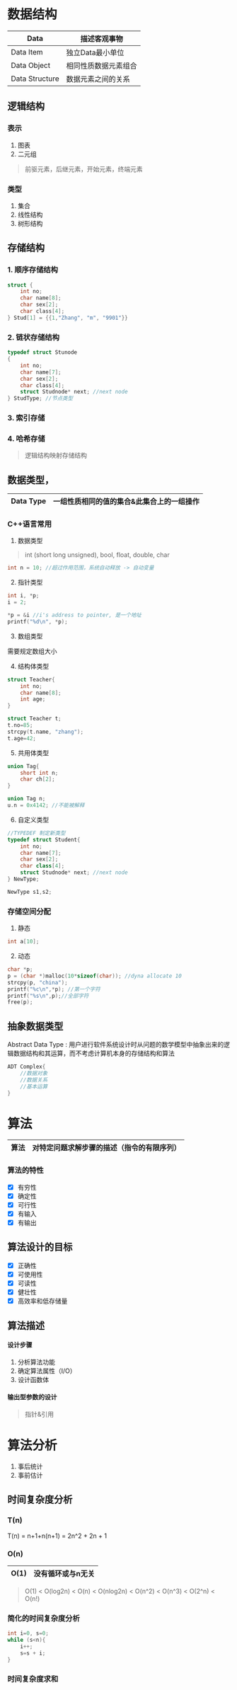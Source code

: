 # 数据结构

| Data | 描述客观事物 |
| ------- | ------- |
| Data Item | 独立Data最小单位 |
| Data Object | 相同性质数据元素组合 |
| Data Structure | 数据元素之间的关系 |

## 逻辑结构
### 表示
1. 图表
2. 二元组

> 前驱元素，后继元素，开始元素，终端元素

### 类型
1. 集合
2. 线性结构
3. 树形结构

## 存储结构
### 1. 顺序存储结构
```C
struct {
    int no;
    char name[8];
    char sex[2];
    char class[4];
} Stud[1] = {{1,"Zhang", "m", "9901"}}
```

### 2. 链状存储结构
```C
typedef struct Stunode
{
    int no;
    char name[7];
    char sex[2];
    char class[4];
    struct Studnode* next; //next node
} StudType; //节点类型
```

### 3. 索引存储

### 4. 哈希存储

> 逻辑结构映射存储结构

## 数据类型，

| Data Type | 一组性质相同的值的集合&此集合上的一组操作 |
| ----- | ----- |

### C++语言常用
1. 数据类型
> int (short long unsigned), bool, float, double, char
```C++
int n = 10; //超过作用范围，系统自动释放 -> 自动变量
```

2. 指针类型

```C++
int i, *p;
i = 2;

*p = &i //i's address to pointer, 是一个地址
printf("%d\n", *p);
```

3. 数组类型

需要规定数组大小

4. 结构体类型

```C++
struct Teacher{
    int no;
    char name[8];
    int age;
}

struct Teacher t;
t.no=85;
strcpy(t.name, "zhang");
t.age=42;
```

5. 共用体类型
```C++
union Tag{
    short int n;
    char ch[2];
}

union Tag n;
u.n = 0x4142; //不能被解释
```

6. 自定义类型
```C++
//TYPEDEF 制定新类型
typedef struct Student{
    int no;
    char name[7];
    char sex[2];
    char class[4];
    struct Studnode* next; //next node
} NewType;

NewType s1,s2;
```

### 存储空间分配

1. 静态
```C++
int a[10];
```

2. 动态
```C++
char *p;
p = (char *)malloc(10*sizeof(char)); //dyna allocate 10
strcpy(p, "china");
printf("%c\n",*p); //第一个字符
printf("%s\n",p);//全部字符
free(p);
```

## 抽象数据类型

Abstract Data Type
: 用户进行软件系统设计时从问题的数学模型中抽象出来的逻辑数据结构和其运算，而不考虑计算机本身的存储结构和算法

```C++
ADT Complex{
    //数据对象
    //数据关系
    //基本运算
}
```

# 算法

| 算法 | 对特定问题求解步骤的描述（指令的有限序列）|
| --- | --- |

### 算法的特性
- [x] 有穷性
- [x] 确定性
- [x] 可行性
- [x] 有输入
- [x] 有输出

## 算法设计的目标
- [x] 正确性
- [x] 可使用性
- [x] 可读性
- [x] 健壮性
- [x] 高效率和低存储量

## 算法描述
#### 设计步骤
1. 分析算法功能
2. 确定算法属性（I/O）
3. 设计函数体

#### 输出型参数的设计
> 指针&引用


# 算法分析

1. 事后统计
2. 事前估计

## 时间复杂度分析
### T(n)
T(n) = n+1+n(n+1) = 2n^2 + 2n + 1
### O(n)
| O(1) | 没有循环或与n无关 |
| --- | --- |

> O(1) < O(log2n) < O(n) < O(nlog2n) < O(n^2) < O(n^3) < O(2^n) < O(n!)

### 简化的时间复杂度分析
```C++
int i=0, s=0;
while (s<n){
    i++;
    s=s + i;
}
```

### 时间复杂度求和
